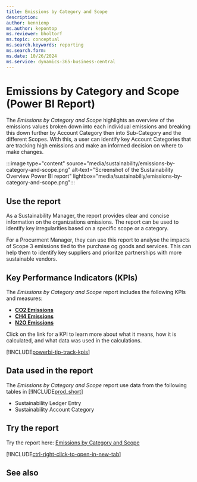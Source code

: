 ```yaml
---
title: Emissions by Category and Scope
description: 
author: kennienp
ms.author: kepontop
ms.reviewer: bholtorf
ms.topic: conceptual
ms.search.keywords: reporting
ms.search.form: 
ms.date: 10/26/2024
ms.service: dynamics-365-business-central
---
```


# Emissions by Category and Scope (Power BI Report)

The *Emissions by Category and Scope* highlights an overview of the emissions values broken down into each individual emissions and breaking this down further by Account Category then into Sub-Category and the different Scopes. With this, a user can identify key Account Categories that are tracking high emissions and make an informed decision on where to make changes.

:::image type="content" source="media/sustainability/emissions-by-category-and-scope.png" alt-text="Screenshot of the Sustainability Overview Power BI report" lightbox="media/sustainabiliy/emissions-by-category-and-scope.png":::


## Use the report

As a Sustainability Manager, the report provides clear and concise information on the organizations emissions. The report can be used to identify key irregularities based on a specific scope or a category.

For a Procurment Manager, they can use this report to analyse the impacts of Scope 3 emissions tied to the purchase og goods and services. This can help them to identify key suppliers and prioritze partnerships with more sustainable vendors.

## Key Performance Indicators (KPIs)

The *Emissions by Category and Scope* report includes the following KPIs and measures: 

- [**CO2 Emissions**](sustainability-powerbi-kpis.md#co2-emissions)
- [**CH4 Emissions**](sustainability-powerbi-kpis.md#ch4-emissions)
- [**N2O Emissions**](sustainability-powerbi-kpis.md#n2o-emissions)


Click on the link for a KPI to learn more about what it means, how it is calculated, and what data was used in the calculations. 

[!INCLUDE[powerbi-tip-track-kpis](includes/powerbi-tip-track-kpis.md)]


## Data used in the report

The *Emissions by Category and Scope* report use data from the following tables in [!INCLUDE[prod_short](includes/prod_short.md)]

- Sustainability Ledger Entry
- Sustainability Account Category

## Try the report

Try the report here: [Emissions by Category and Scope](https://businesscentral.dynamics.com?page=37088)

[!INCLUDE[ctrl-right-click-to-open-in-new-tab](includes/ctrl-right-click-to-open-in-new-tab.md)]

## See also